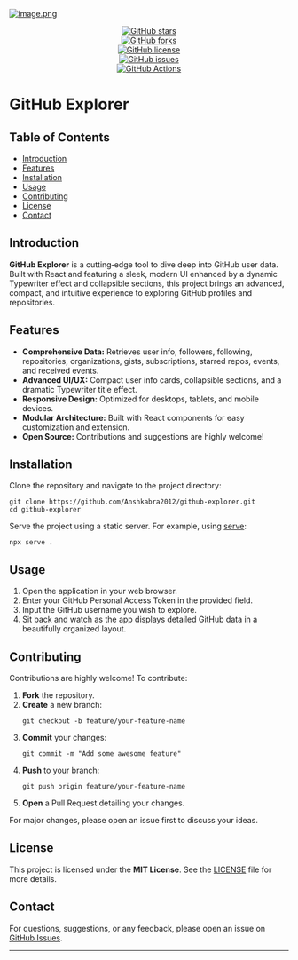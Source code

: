 [![image.png](https://i.postimg.cc/Qttn2xb0/image.png)](https://postimg.cc/06Tfmvhw)

<div align="center">
  
  [![GitHub stars](https://img.shields.io/github/stars/Anshkabra2012/github-explorer?style=social)](https://github.com/Anshkabra2012/github-explorer/stargazers)  
  [![GitHub forks](https://img.shields.io/github/forks/Anshkabra2012/github-explorer?style=social)](https://github.com/Anshkabra2012/github-explorer/network)  
  [![GitHub license](https://img.shields.io/github/license/Anshkabra2012/github-explorer)](https://github.com/Anshkabra2012/github-explorer/blob/main/LICENSE)  
  [![GitHub issues](https://img.shields.io/github/issues/Anshkabra2012/github-explorer)](https://github.com/Anshkabra2012/github-explorer/issues)  
  [![GitHub Actions](https://img.shields.io/github/actions/workflow/status/Anshkabra2012/github-explorer/ci.yml?branch=main)](https://github.com/Anshkabra2012/github-explorer/actions)
  
</div>

# GitHub Explorer

## Table of Contents
- [Introduction](#introduction)
- [Features](#features)
- [Installation](#installation)
- [Usage](#usage)
- [Contributing](#contributing)
- [License](#license)
- [Contact](#contact)

## Introduction

**GitHub Explorer** is a cutting‑edge tool to dive deep into GitHub user data. Built with React and featuring a sleek, modern UI enhanced by a dynamic Typewriter effect and collapsible sections, this project brings an advanced, compact, and intuitive experience to exploring GitHub profiles and repositories.

## Features

- **Comprehensive Data:** Retrieves user info, followers, following, repositories, organizations, gists, subscriptions, starred repos, events, and received events.
- **Advanced UI/UX:** Compact user info cards, collapsible sections, and a dramatic Typewriter title effect.
- **Responsive Design:** Optimized for desktops, tablets, and mobile devices.
- **Modular Architecture:** Built with React components for easy customization and extension.
- **Open Source:** Contributions and suggestions are highly welcome!

## Installation

Clone the repository and navigate to the project directory:

```
git clone https://github.com/Anshkabra2012/github-explorer.git
cd github-explorer
```

Serve the project using a static server. For example, using [serve](https://www.npmjs.com/package/serve):

```
npx serve .
```

## Usage

1. Open the application in your web browser.
2. Enter your GitHub Personal Access Token in the provided field.
3. Input the GitHub username you wish to explore.
4. Sit back and watch as the app displays detailed GitHub data in a beautifully organized layout.

## Contributing

Contributions are highly welcome! To contribute:

1. **Fork** the repository.
2. **Create** a new branch:  
   ```
   git checkout -b feature/your-feature-name
   ```
3. **Commit** your changes:  
   ```
   git commit -m "Add some awesome feature"
   ```
4. **Push** to your branch:  
   ```
   git push origin feature/your-feature-name
   ```
5. **Open** a Pull Request detailing your changes.

For major changes, please open an issue first to discuss your ideas.

## License

This project is licensed under the **MIT License**. See the [LICENSE](https://github.com/Anshkabra2012/github-explorer/blob/main/LICENSE) file for more details.

## Contact

For questions, suggestions, or any feedback, please open an issue on [GitHub Issues](https://github.com/Anshkabra2012/github-explorer/issues).

---
